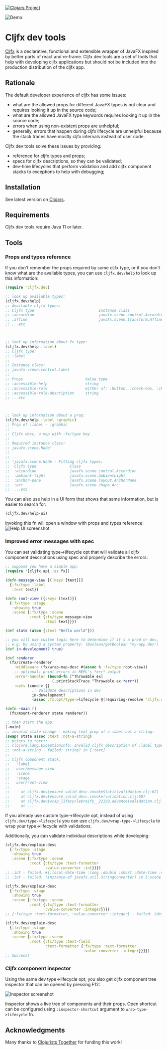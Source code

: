[![Clojars Project](https://img.shields.io/clojars/v/io.github.cljfx/dev.svg)](https://clojars.org/io.github.cljfx/dev)

![Demo](demo.gif)

# Cljfx dev tools

[Cljfx](https://github.com/cljfx/cljfx) is a declarative, functional and extensible wrapper of JavaFX inspired by better parts of react and re-frame. Cljfx dev tools are a set of tools that help with developing cljfx applications but should not be included into the production distribution of the cljfx app.

## Rationale

The default developer experience of cljfx has some issues:
- what are the allowed props for different JavaFX types is not clear and requires looking it up in the source code;
- what are the allowed JavaFX type keywords requires looking it up in the source code;
- errors when using non-existent props are unhelpful;
- generally, errors that happen during cljfx lifecycle are unhelpful because the stack traces have mostly cljfx internals instead of user code.

Cljfx dev tools solve these issues by providing:
- reference for cljfx types and props;
- specs for cljfx descriptions, so they can be validated;
- dev-time lifecycles that perform validation and add cljfx component stacks to exceptions to help with debugging;

## Installation

See latest version on [Clojars](https://clojars.org/io.github.cljfx/dev).

## Requirements

Cljfx dev tools require Java 11 or later.

## Tools

### Props and types reference

If you don't remember the props required by some cljfx type, or if you don't know what are the available types, you can use `cljfx.dev/help` to look up this information:

```clojure
(require 'cljfx.dev)

;; look up available types:
(cljfx.dev/help)
;; Available cljfx types:
;; Cljfx type                             Instance class
;; :accordion                             javafx.scene.control.Accordion
;; :affine                                javafx.scene.transform.Affine
;; ...etc



;; look up information about fx type:
(cljfx.dev/help :label)
;; Cljfx type:
;; :label
;; 
;; Instance class:
;; javafx.scene.control.Label
;; 
;; Props                            Value type     
;; :accessible-help                 string
;; :accessible-role                 either of: :button, :check-box, :check-menu-item, :combo-box, :context-menu, :date-picker, :decrement-button, :hyperlink, :image-view, :increment-button, :list-item, :list-view, :menu, :menu-bar, :menu-button, :menu-item, :node, :page-item, :pagination, :parent, :password-field, :progress-indicator, :radio-button, :radio-menu-item, :scroll-bar, :scroll-pane, :slider, :spinner, :split-menu-button, :tab-item, :tab-pane, :table-cell, :table-column, :table-row, :table-view, :text, :text-area, :text-field, :thumb, :titled-pane, :toggle-button, :tool-bar, :tooltip, :tree-item, :tree-table-cell, :tree-table-row, :tree-table-view, :tree-view
;; :accessible-role-description     string
;; ...etc



;; look up information about a prop:
(cljfx.dev/help :label :graphic)
;; Prop of :label - :graphic
;; 
;; Cljfx desc, a map with :fx/type key
;; 
;; Required instance class:
;; javafx.scene.Node¹
;; 
;; ---
;; ¹javafx.scene.Node - Fitting cljfx types:
;;  Cljfx type               Class
;;  :accordion               javafx.scene.control.Accordion
;;  :ambient-light           javafx.scene.AmbientLight
;;  :anchor-pane             javafx.scene.layout.AnchorPane
;;  :arc                     javafx.scene.shape.Arc
;;  ...etc
```

You can also use help in a UI form that shows that same information, but is easier to search for:
```clojure
(cljfx.dev/help-ui)
```
Invoking this fn will open a window with props and types reference:
![Help UI screenshot](help-ui.png)

### Improved error messages with spec

You can set validating type->lifecycle opt that will validate all cljfx component descriptions using spec and properly describe the errors:

```clojure
;; suppose you have a simple app:
(require '[cljfx.api :as fx])

(defn message-view [{:keys [text]}]
  {:fx/type :label
   :text text})

(defn root-view [{:keys [text]}]
  {:fx/type :stage
   :showing true
   :scene {:fx/type :scene
           :root {:fx/type message-view
                  :text text}}})

(def state (atom {:text "Hello world"}))

;; you will use custom logic here to determine if it's a prod or dev, 
;; e.g. by using a system property: (Boolean/getBoolean "my-app.dev")
(def in-development? true)

(def renderer
  (fx/create-renderer
    :middleware (fx/wrap-map-desc #(assoc % :fx/type root-view))
    ;; optional: print errors in REPL's *err* output
    :error-handler (bound-fn [^Throwable ex]
                     (.printStackTrace ^Throwable ex *err*))
    :opts (cond-> {}
            ;; Validate descriptions in dev
            in-development?
            (assoc :fx.opt/type->lifecycle @(requiring-resolve 'cljfx.dev/type->lifecycle)))))

(defn -main []
  (fx/mount-renderer state renderer))

;; then start the app:
(-main)
;; invalid state change - making text prop of a label not a string:
(swap! state assoc :text :not-a-string)
;; prints to *err*:
;; clojure.lang.ExceptionInfo: Invalid cljfx description of :label type:
;; :not-a-string - failed: string? in [:text]
;; 
;; Cljfx component stack:
;;   :label
;;   user/message-view
;;   :scene
;;   :stage
;;   user/root-view
;;   
;;     at cljfx.dev$ensure_valid_desc.invokeStatic(validation.clj:62)
;;     at cljfx.dev$ensure_valid_desc.invoke(validation.clj:58)
;;     at cljfx.dev$wrap_lifecycle$reify__22150.advance(validation.clj:80)
;;     at ...
```
If you already use custom type->lifecycle opt, instead of using `cljfx.dev/type->lifecycle` you can use `cljfx.dev/wrap-type->lifecycle` to wrap your type->lifecycle with validations. 

Additionally, you can validate individual descriptions while developing:
```clojure
(cljfx.dev/explain-desc
  {:fx/type :stage
   :showing true
   :scene {:fx/type :scene
           :root {:fx/type :text-formatter
                  :value-converter :int}}})
;; :int - failed: #{:local-date-time :long :double :short :date-time :number :local-time :default :float :integer :byte :local-date :big-integer :boolean :character :big-decimal} in [:scene :root :value-converter]
;; :int - failed: (instance-of javafx.util.StringConverter) in [:scene :root :value-converter]

(cljfx.dev/explain-desc
  {:fx/type :stage
   :showing true
   :scene {:fx/type :scene
           :root {:fx/type :text-formatter
                  :value-converter :integer}}})
;; {:fx/type :text-formatter, :value-converter :integer} - failed: (desc-of (quote javafx.scene.Parent)) in [:scene :root]

(cljfx.dev/explain-desc
  {:fx/type :stage
   :showing true
   :scene {:fx/type :scene
           :root {:fx/type :text-field
                  :text-formatter {:fx/type :text-formatter
                                   :value-converter :integer}}}})
;; Success!
```

### Cljfx component inspector

Using the same dev type->lifecycle opt, you also get cljfx component tree inspector that can be opened by pressing F12:

![Inspector screenshot](inspector.png)

Inspector shows a live tree of components and their props. Open shortcut can be configured using `:inspector-shortcut` argument to `wrap-type->lifecycle` fn.

## Acknowledgments

Many thanks to [Clojurists Together](https://www.clojuriststogether.org/) for funding this work!